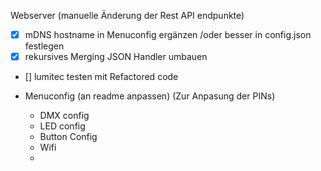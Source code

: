 Webserver (manuelle Änderung der Rest API endpunkte)

- [x] mDNS hostname in Menuconfig ergänzen /oder besser in config.json festlegen
- [x] rekursives Merging JSON Handler umbauen

- [] lumitec testen mit Refactored code

- Menuconfig (an readme anpassen) (Zur Anpasung der PINs)
  - DMX config 
  - LED config
  - Button Config
  - Wifi
  - 